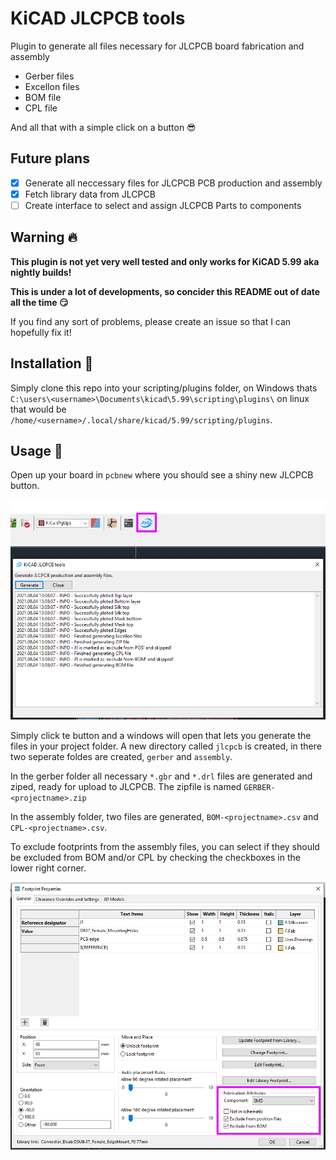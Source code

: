 # KiCAD JLCPCB tools

Plugin to generate all files necessary for JLCPCB board fabrication and assembly

 - Gerber files
 - Excellon files
 - BOM file
 - CPL file

And all that with a simple click on a button 😎

## Future plans

- [x] Generate all neccessary files for JLCPCB PCB production and assembly
- [x] Fetch library data from JLCPCB
- [ ] Create interface to select and assign JLCPCB Parts to components

## Warning 🔥

**This plugin is not yet very well tested and only works for KiCAD 5.99 aka nightly builds!**

**This is under a lot of developments, so concider this README out of date all the time 😏**

If you find any sort of problems, please create an issue so that I can hopefully fix it!

## Installation 💾

Simply clone this repo into your scripting/plugins folder, on Windows thats `C:\users\<username>\Documents\kicad\5.99\scripting\plugins\` on linux that would be `/home/<username>/.local/share/kicad/5.99/scripting/plugins`.

## Usage 🥳

Open up your board in `pcbnew` where you should see a shiny new JLCPCB button.

![KiCAD Toolbar JLCPCB button](https://raw.githubusercontent.com/Bouni/kicad-jlcpcb-tools/main/images/toolbar.png)

Simply click te button and a windows will open that lets you generate the files in your project folder.
A new directory called `jlcpcb` is created, in there two seperate foldes are created, `gerber` and `assembly`.

In the gerber folder all necessary `*.gbr` and `*.drl` files are generated and ziped, ready for upload to JLCPCB.
The zipfile is named `GERBER-<projectname>.zip`

In the assembly folder, two files are generated, `BOM-<projectname>.csv` and `CPL-<projectname>.csv`.

To exclude footprints from the assembly files, you can select if they should be excluded from BOM and/or CPL by checking the checkboxes in the lower right corner.

![KiCAD exclude from BOM or CPL](https://raw.githubusercontent.com/Bouni/kicad-jlcpcb-tools/main/images/exclude.png)
